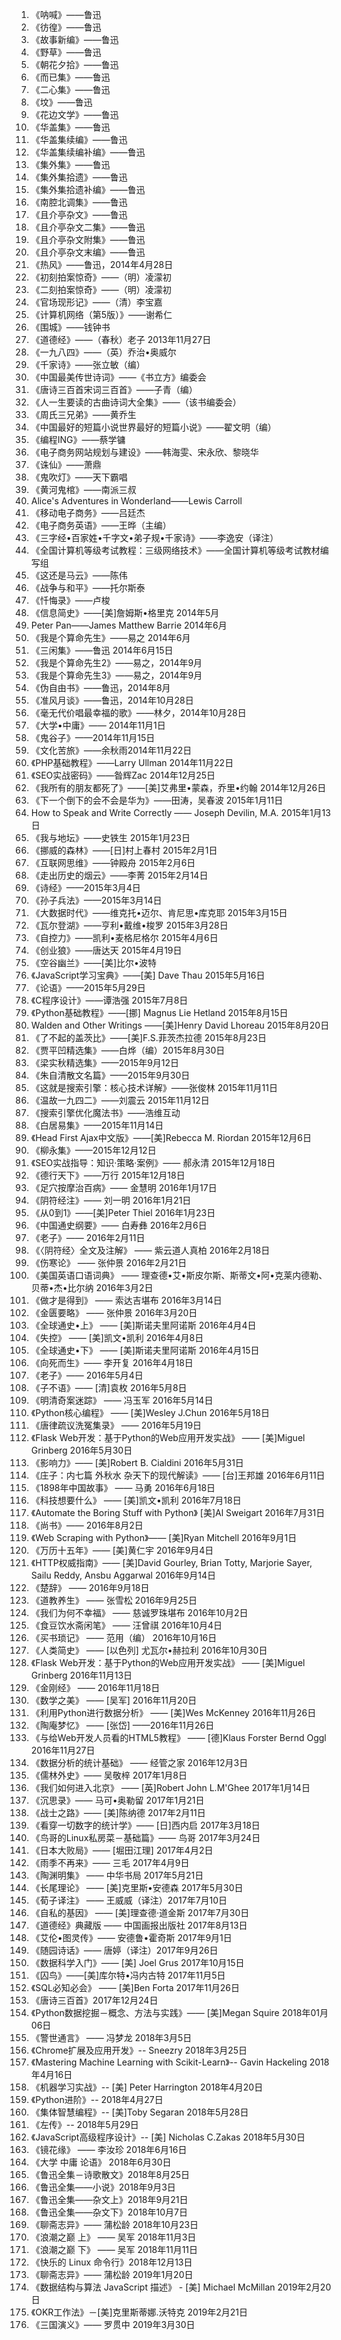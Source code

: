 1. 《呐喊》——鲁迅
1. 《彷徨》——鲁迅
1. 《故事新编》——鲁迅
1. 《野草》——鲁迅
1. 《朝花夕拾》——鲁迅
1. 《而已集》——鲁迅
1. 《二心集》——鲁迅
1. 《坟》——鲁迅
1. 《花边文学》——鲁迅
1. 《华盖集》——鲁迅
1. 《华盖集续编》——鲁迅
1. 《华盖集续编补编》——鲁迅
1. 《集外集》——鲁迅
1. 《集外集拾遗》——鲁迅
1. 《集外集拾遗补编》——鲁迅
1. 《南腔北调集》——鲁迅
1. 《且介亭杂文》——鲁迅
1. 《且介亭杂文二集》——鲁迅
1. 《且介亭杂文附集》——鲁迅
1. 《且介亭杂文末编》——鲁迅
1. 《热风》——鲁迅，2014年4月28日
1. 《初刻拍案惊奇》——（明）凌濛初
1. 《二刻拍案惊奇》——（明）凌濛初
1. 《官场现形记》——（清）李宝嘉
1. 《计算机网络（第5版）》——谢希仁
1. 《围城》——钱钟书
1. 《道德经》——（春秋）老子 2013年11月27日
1. 《一九八四》——（英）乔治•奥威尔
1. 《千家诗》——张立敏（编）
1. 《中国最美传世诗词》——《书立方》编委会
1. 《唐诗三百首宋词三百首》——子青（编）
1. 《人一生要读的古曲诗词大全集》——（该书编委会）
1. 《周氏三兄弟》——黄乔生
1. 《中国最好的短篇小说世界最好的短篇小说》——翟文明（编）
1. 《编程ING》——蔡学镛
1. 《电子商务网站规划与建设》——韩海雯、宋永欣、黎晓华
1. 《诛仙》——萧鼎
1. 《鬼吹灯》——天下霸唱
1. 《黄河鬼棺》——南派三叔
1. Alice's Adventures in Wonderland——Lewis Carroll
1. 《移动电子商务》——吕廷杰
1. 《电子商务英语》——王晔（主编）
1. 《三字经•百家姓•千字文•弟子规•千家诗》——李逸安（译注）
1. 《全国计算机等级考试教程：三级网络技术》——全国计算机等级考试教材编写组
1. 《这还是马云》——陈伟
1. 《战争与和平》——托尔斯泰
1. 《忏悔录》——卢梭
1. 《信息简史》——[美]詹姆斯•格里克 2014年5月
1. Peter Pan——James Matthew Barrie 2014年6月
1. 《我是个算命先生》——易之 2014年6月
1. 《三闲集》——鲁迅 2014年6月15日
1. 《我是个算命先生2》——易之，2014年9月
1. 《我是个算命先生3》——易之，2014年9月
1. 《伪自由书》——鲁迅，2014年8月
1. 《准风月谈》——鲁迅，2014年10月28日
1. 《毫无代价唱最幸福的歌》——林夕，2014年10月28日
1. 《大学•中庸》—— 2014年11月1日
1. 《鬼谷子》——2014年11月15日
1. 《文化苦旅》——余秋雨2014年11月22日
1. 《PHP基础教程》——Larry Ullman 2014年11月22日
1. 《SEO实战密码》——昝辉Zac 2014年12月25日
1. 《我所有的朋友都死了》——[美]艾弗里•蒙森，乔里•约翰 2014年12月26日
1. 《下一个倒下的会不会是华为》——田涛，吴春波 2015年1月11日
1. How to Speak and Write Correctly —— Joseph Devilin, M.A. 2015年1月13日
1. 《我与地坛》——史铁生 2015年1月23日
1. 《挪威的森林》——[日]村上春村 2015年2月1日
1. 《互联网思维》——钟殿舟 2015年2月6日
1. 《走出历史的烟云》——李菁 2015年2月14日
1. 《诗经》——2015年3月4日
1. 《孙子兵法》——2015年3月14日
1. 《大数据时代》——维克托•迈尔、肯尼思•库克耶 2015年3月15日
1. 《瓦尔登湖》——亨利•戴维•梭罗 2015年3月28日
1. 《自控力》——凯利•麦格尼格尔 2015年4月6日
1. 《创业狼》——唐达天 2015年4月19日
1. 《空谷幽兰》——[美]比尔•波特
1. 《JavaScript学习宝典》——[美] Dave Thau 2015年5月16日
1. 《论语》——2015年5月29日
1. 《C程序设计》——谭浩强 2015年7月8日
1. 《Python基础教程》——[挪] Magnus Lie Hetland 2015年8月15日
1. Walden and Other Writings ——[美]Henry David Lhoreau 2015年8月20日
1. 《了不起的盖茨比》——[美]F.S.菲茨杰拉德 2015年8月23日
1. 《贾平凹精选集》——白烨（编）2015年8月30日
1. 《梁实秋精选集》——2015年9月12日
1. 《朱自清散文名篇》——2015年9月30日
1. 《这就是搜索引擎：核心技术详解》——张俊林 2015年11月11日
1. 《温故一九四二》——刘震云 2015年11月12日
1. 《搜索引擎优化魔法书》——浩维互动
1. 《白居易集》——2015年11月14日
1. 《Head First Ajax中文版》——[美]Rebecca M. Riordan 2015年12月6日
1. 《柳永集》——2015年12月12日
1. 《SEO实战指导：知识·策略·案例》—— 郝永清 2015年12月18日
1. 《德行天下》——万行 2015年12月18日
1. 《足穴按摩治百病》—— 金慧明 2016年1月17日
1. 《阴符经注》—— 刘一明 2016年1月21日
1. 《从0到1》——[美]Peter Thiel 2016年1月23日
1. 《中国通史纲要》—— 白寿彝 2016年2月6日
1. 《老子》—— 2016年2月11日
1. 《〈阴符经〉全文及注解》 —— 紫云道人真柏 2016年2月18日
1. 《伤寒论》 —— 张仲景 2016年2月21日
1. 《美国英语口语词典》 —— 理查德•艾•斯皮尔斯、斯蒂文•阿•克莱内德勒、贝蒂•杰•比尔纳 2016年3月2日
1. 《做才是得到》 —— 索达吉堪布 2016年3月14日
1. 《金匮要略》 —— 张仲景 2016年3月20日
1. 《全球通史•上》 —— [美]斯诺夫里阿诺斯 2016年4月4日
1. 《失控》 —— [美]凯文•凯利 2016年4月8日
1. 《全球通史•下》 —— [美]斯诺夫里阿诺斯 2016年4月15日
1. 《向死而生》—— 李开复 2016年4月18日
1. 《老子》—— 2016年5月4日
1. 《子不语》—— [清]袁枚 2016年5月8日
1. 《明清奇案迷踪》 —— 冯玉军 2016年5月14日
1. 《Python核心编程》 —— [美]Wesley J.Chun 2016年5月18日
1. 《唐律疏议洗冤集录》 —— 2016年5月19日
1. 《Flask Web开发：基于Python的Web应用开发实战》 —— [美]Miguel Grinberg 2016年5月30日
1. 《影响力》—— [美]Robert B. Cialdini 2016年5月31日
1. 《庄子：内七篇 外秋水 杂天下的现代解读》—— [台]王邦雄 2016年6月11日
1. 《1898年中国故事》 —— 马勇 2016年6月18日
1. 《科技想要什么》 —— [美]凯文•凯利 2016年7月18日
1. 《Automate the Boring Stuff with Python》 [美]Al Sweigart 2016年7月31日
1. 《尚书》—— 2016年8月2日
1. 《Web Scraping with Python》—— [美]Ryan Mitchell 2016年9月1日
1. 《万历十五年》—— [美]黄仁宇 2016年9月4日
1. 《HTTP权威指南》—— [美]David Gourley, Brian Totty, Marjorie Sayer, Sailu Reddy, Ansbu Aggarwal 2016年9月14日
1. 《楚辞》 —— 2016年9月18日
1. 《道教养生》 —— 张雪松 2016年9月25日
1. 《我们为何不幸福》 —— 慈诚罗珠堪布 2016年10月2日
1. 《食豆饮水斋闲笔》 —— 汪曾祺 2016年10月4日
1. 《买书琐记》 —— 范用（编） 2016年10月16日
1. 《人类简史》 —— [以色列] 尤瓦尔•赫拉利 2016年10月30日
1. 《Flask Web开发：基于Python的Web应用开发实战》 —— [美]Miguel Grinberg 2016年11月13日
1. 《金刚经》 —— 2016年11月18日
1. 《数学之美》 —— [吴军] 2016年11月20日
1. 《利用Python进行数据分析》 —— [美]Wes McKenney 2016年11月26日
1. 《陶庵梦忆》 —— [张岱] ——2016年11月26日
1. 《与给Web开发人员看的HTML5教程》 —— [德]Klaus Forster Bernd Oggl 2016年11月27日
1. 《数据分析的统计基础》 —— 经管之家 2016年12月3日
1. 《儒林外史》—— 吴敬梓 2017年1月8日
1. 《我们如何进入北京》 —— [英]Robert John L.M'Ghee 2017年1月14日
1. 《沉思录》—— 马可•奥勒留 2017年1月21日
1. 《战士之路》—— [美]陈纳德 2017年2月11日
1. 《看穿一切数字的统计学》—— [日]西内启 2017年3月18日
1. 《鸟哥的Linux私房菜－基础篇》—— 鸟哥 2017年3月24日
1. 《日本大败局》—— [堀田江理] 2017年4月2日
1. 《雨季不再来》—— 三毛 2017年4月9日
1. 《陶渊明集》 —— 中华书局 2017年5月21日
1. 《长尾理论》 —— [美]克里斯•安德森 2017年5月30日
1. 《荀子译注》 —— 王威威（译注）2017年7月10日
1. 《自私的基因》 —— [美]理查德·道金斯 2017年7月30日
1. 《道德经》典藏版 —— 中国画报出版社 2017年8月13日
1. 《艾伦•图灵传》—— 安德鲁•霍奇斯 2017年9月1日
1. 《随园诗话》—— 唐婷（译注）2017年9月26日
1. 《数据科学入门》—— [美] Joel Grus 2017年10月15日
1. 《囚鸟》——[美]库尔特•冯内古特 2017年11月5日
1. 《SQL必知必会》 —— [美]Ben Forta 2017年11月26日
1. 《唐诗三百首》2017年12月24日
1. 《Python数据挖掘－概念、方法与实践》—— [美]Megan Squire 2018年01月06日
1. 《警世通言》 —— 冯梦龙 2018年3月5日
1. 《Chrome扩展及应用开发》-- Sneezry 2018年3月25日
1. 《Mastering Machine Learning with Scikit-Learn》-- Gavin Hackeling 2018年4月16日
1. 《机器学习实战》-- [美] Peter Harrington 2018年4月20日
1. 《Python进阶》-- 2018年4月27日
1. 《集体智慧编程》-- [美]Toby Segaran 2018年5月28日
1. 《左传》-- 2018年5月29日
1. 《JavaScript高级程序设计》-- [美] Nicholas C.Zakas 2018年5月30日
1. 《镜花缘》 —— 李汝珍 2018年6月16日
1. 《大学 中庸 论语》 2018年6月30日
1. 《鲁迅全集－诗歌散文》2018年8月25日
1. 《鲁迅全集——小说》2018年9月3日
1. 《鲁迅全集——杂文上》2018年9月21日
1. 《鲁迅全集——杂文下》2018年10月7日
1. 《聊斋志异》—— 蒲松龄 2018年10月23日
1. 《浪潮之巅 上》 —— 吴军 2018年11月3日
1. 《浪潮之巅 下》 —— 吴军 2018年11月11日
1. 《快乐的 Linux 命令行》2018年12月13日
1. 《聊斋志异》—— 蒲松龄 2019年1月20日
1. 《数据结构与算法 JavaScript 描述》 - [美] Michael McMillan 2019年2月20日
1. 《OKR工作法》－[美]克里斯蒂娜.沃特克 2019年2月21日
1. 《三国演义》—— 罗贯中 2019年3月30日
